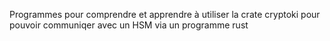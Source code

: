 Programmes pour comprendre et apprendre à utiliser la crate cryptoki pour pouvoir communiqer avec un HSM via un programme rust